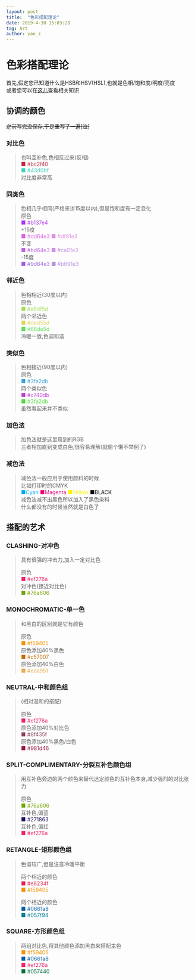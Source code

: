 ```yaml
---
layout: post
title:  "色彩搭配理论"
date: 2019-4-30 15:03:28
tag: Art
author: yao_z
---
```


# 色彩搭配理论
首先,假定您已知道什么是HSB和HSV(HSL),也就是色相/饱和度/明度/亮度  
或者您可以在[这儿](https://www.zhihu.com/question/22077462)查看相关知识  

## 协调的颜色
~~之前写完没保存,于是重写了一遍[泣]~~
### 对比色
  
> 也叫互补色,色相反过来(反相)  
>     <font color=#bc2f40>■ #bc2f40</font>  
>     <font color=#43d0bf>■ #43d0bf</font>  
> 对比度非常高

### 同类色
  
> 色相几乎相同(严格来讲15度以内),但是饱和度有一定变化  
> 原色  
>     <font color=#b137e4>■ #b137e4</font>  
> +15度  
>     <font color=#dd64e3>■ #dd64e3</font>     <font color=#df91e3>■ #df91e3</font>  
> 不变  
>     <font color=#bd64e3>■ #bd64e3</font>     <font color=#ca91e3>■ #ca91e3</font>  
> -15度  
>     <font color=#9d64e3>■ #9d64e3</font>     <font color=#b691e3>■ #b691e3</font>

### 邻近色
  
> 色相相近(30度以内)  
> 原色  
>     <font color=#a6df5d>■ #a6df5d</font>  
> 两个邻近色  
>     <font color=#ded55d>■ #ded55d</font>  
>     <font color=#66de5d>■ #66de5d</font>  
> 冷暖一致,色调和谐

### 类似色
  
> 色相接近(90度以内)  
> 原色  
>     <font color=#3fa2db>■ #3fa2db</font>  
> 两个类似色  
>     <font color=#c740db>■ #c740db</font>  
>     <font color=#54db40>■ #3fa2db</font>  
> 虽然看起来并不类似

### 加色法
  
> 加色法就是这里用到的RGB  
> 三者相加直到变成白色,很容易理解(就偷个懒不举例了)

### 减色法
  
> 减色法一般应用于使用颜料的时候  
> 比如打印时的CMYK  
>     <font color=#00a8ec>■Cyan</font>    <font color=#e3007b>■Magenta</font>    <font color=#f8f400>■Yellow</font>    <font color=#000000>■BLACK</font>  
> 减色法减不出黑色所以加入了黑色染料  
> 什么都没有的时候当然就是白色了

## 搭配的艺术

### CLASHING-对冲色
  
> 具有很强的冲击力,加入一定对比色  
>   
> 原色    
>     <font color=#ef276a>■ #ef276a</font>  
> 对冲色(接近对比色)  
>     <font color=#76a606>■ #76a606</font>

### MONOCHROMATIC-单一色
  
> 和黑白的区别就是它有颜色  
>   
> 原色    
>     <font color=#f59405>■ #f59405</font>  
> 原色添加40%黑色    
>     <font color=#c57007>■ #c57007</font>  
> 原色添加40%白色  
>     <font color=#eda951>■ #eda951</font>

### NEUTRAL-中和颜色组
  
> (相对温和的搭配)  
>   
> 原色    
>     <font color=#ef276a>■ #ef276a</font>  
> 原色添加40%对比色    
>     <font color=#8f435f>■ #8f435f</font>  
> 原色添加40%黑色/白色    
>     <font color=#981d46>■ #981d46</font>

### SPLIT-COMPLIMENTARY-分裂互补色颜色组
  
> 用互补色旁边的两个颜色来替代选定颜色的互补色本身,减少强烈的对比张力  
>   
> 原色    
>     <font color=#76a606>■ #76a606</font>  
> 互补色,偏蓝    
>     <font color=#271863>■ #271863</font>  
> 互补色,偏红  
>     <font color=#ef276a>■ #ef276a</font>

### RETANGLE-矩形颜色组
  
> 色谱较广,但是注意冷暖平衡  
>   
> 两个相近的颜色    
>     <font color=#e8234f>■ #e8234f</font>  
>     <font color=#f59405>■ #f59405</font>  
>   
> 两个相近的颜色    
>     <font color=#0661a8>■ #0661a8</font>  
>     <font color=#057f94>■ #057f94</font>  

### SQUARE-方形颜色组
  
> 两组对比色,将其他颜色添加黑白来搭配主色  
>     <font color=#f59405>■ #f59405</font>  
>     <font color=#0661a8>■ #0661a8</font>  
>     <font color=#ef276a>■ #ef276a</font>  
>     <font color=#057440>■ #057440</font>  